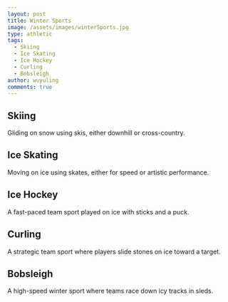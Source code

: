 ```yaml
---
layout: post
title: Winter Sports
image: /assets/images/winterSports.jpg
type: athletic
tags:
  - Skiing
  - Ice Skating
  - Ice Hockey
  - Curling
  - Bobsleigh
author: wuyuling
comments: true
---
```

## Skiing
Gliding on snow using skis, either downhill or cross-country.

## Ice Skating
Moving on ice using skates, either for speed or artistic performance.

## Ice Hockey
A fast-paced team sport played on ice with sticks and a puck.

## Curling
A strategic team sport where players slide stones on ice toward a target.

## Bobsleigh
A high-speed winter sport where teams race down icy tracks in sleds.
